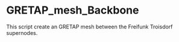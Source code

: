 # GRETAP_mesh_Backbone
This script create an GRETAP mesh between the Freifunk Troisdorf supernodes.
